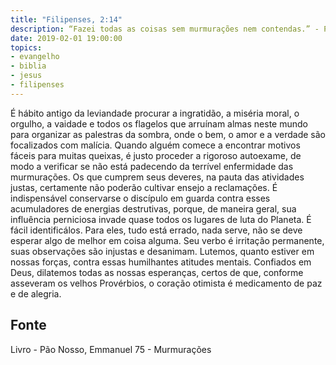 ```yaml
---
title: "Filipenses, 2:14"
description: “Fazei todas as coisas sem murmurações nem contendas.” - Paulo Nunca se viu contenda que não fosse precedida de murmurações inferiores.
date: 2019-02-01 19:00:00
topics: 
- evangelho
- biblia
- jesus
- filipenses
---
```


É hábito antigo da leviandade procurar a ingratidão, a miséria moral, o orgulho, a
vaidade e todos os flagelos que arruínam almas neste mundo para organizar as
palestras da sombra, onde o bem, o amor e a verdade são focalizados com malícia.
Quando alguém comece a encontrar motivos fáceis para muitas queixas, é
justo proceder a rigoroso auto­exame, de modo a verificar se não está padecendo da
terrível enfermidade das murmurações.
Os que cumprem seus deveres, na pauta das atividades justas, certamente
não poderão cultivar ensejo a reclamações.
É indispensável conservar­se o discípulo em guarda contra esses
acumuladores de energias destrutivas, porque, de maneira geral, sua influência
perniciosa invade quase todos os lugares de luta do Planeta.
É fácil identificá­los. Para eles, tudo está errado, nada serve, não se deve
esperar algo de melhor em coisa alguma. Seu verbo é irritação permanente, suas
observações são injustas e desanimam.
Lutemos, quanto estiver em nossas forças, contra essas humilhantes atitudes
mentais.
Confiados em Deus, dilatemos todas as nossas esperanças, certos de que,
conforme asseveram os velhos Provérbios, o coração otimista é medicamento de paz
e de alegria.




## Fonte
Livro - Pão Nosso, Emmanuel
75 - Murmurações
